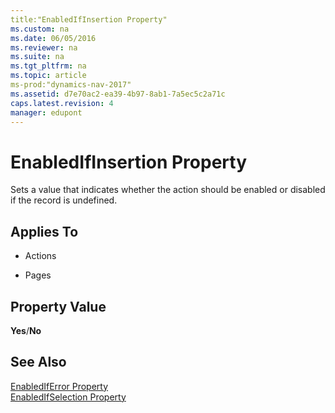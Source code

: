 ```yaml
---
title:"EnabledIfInsertion Property"
ms.custom: na
ms.date: 06/05/2016
ms.reviewer: na
ms.suite: na
ms.tgt_pltfrm: na
ms.topic: article
ms-prod:"dynamics-nav-2017"
ms.assetid: d7e70ac2-ea39-4b97-8ab1-7a5ec5c2a71c
caps.latest.revision: 4
manager: edupont
---
```

# EnabledIfInsertion Property
Sets a value that indicates whether the action should be enabled or disabled if the record is undefined.  
  
## Applies To  
  
-   Actions  
  
-   Pages  
  
## Property Value  
 **Yes**\/**No**  
  
## See Also  
 [EnabledIfError Property](EnabledIfError-Property.md)   
 [EnabledIfSelection Property](EnabledIfSelection-Property.md)